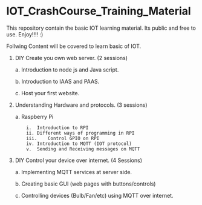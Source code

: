 # IOT_CrashCourse_Training_Material
This repository contain the basic IOT learning material. Its public and free to use. Enjoy!!!! :)

Follwing Content will be covered to learn basic of IOT.
1)	DIY Create you own web server. (2 sessions)

      a.	Introduction to node js and Java script.
  
      b.	Introduction to IAAS and PAAS.
  
      c.	Host your first website.
  

2)	Understanding Hardware and protocols. (3 sessions)

      a.	Raspberry Pi
      
            i.	Introduction to RPI
            ii.	Different ways of programming in RPI
            iii.	Control GPIO on RPI
            iv.	Introduction to MQTT (IOT protocol)
            v.	Sending and Receiving messages on MQTT

3)	DIY Control your device over internet. (4 Sessions)

       a.	Implementing MQTT services at server side.
       
       b.	Creating basic GUI (web pages with buttons/controls)
       
       c.	Controlling devices (Bulb/Fan/etc) using MQTT over internet.
       
